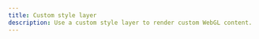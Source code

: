 ```yaml
---
title: Custom style layer
description: Use a custom style layer to render custom WebGL content.
---
```


<script lang="ts">
  import Demo from "./CustomLayer.svelte";
  import demoRaw from "./CustomLayer.svelte?raw";
  import CodeBlock from "../../CodeBlock.svelte";
  let { shiki } = $props();
</script>

<Demo />

<CodeBlock content={demoRaw} shiki={shiki} />
